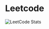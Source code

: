 # Leetcode

![LeetCode Stats](https://leetcode.card.workers.dev/youssefelghamour?theme=default&font=baloo&extension=null)